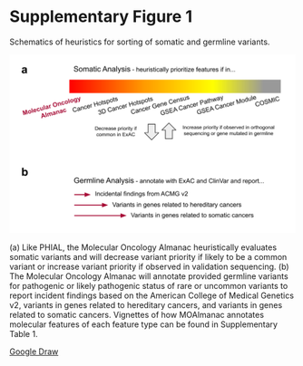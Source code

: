 # Supplementary Figure 1
Schematics of heuristics for sorting of somatic and germline variants. 

![Supplementary Figure 1](supplementary-figure-1.svg)

(a) Like PHIAL, the Molecular Oncology Almanac heuristically evaluates somatic variants and will decrease variant priority if likely to be a common variant or increase variant priority if observed in validation sequencing. (b) The Molecular Oncology Almanac will annotate provided germline variants for pathogenic or likely pathogenic status of rare or uncommon variants to report incident findings based on the American College of Medical Genetics v2, variants in genes related to hereditary cancers, and variants in genes related to somatic cancers. Vignettes of how MOAlmanac annotates molecular features of each feature type can be found in Supplementary Table 1.


[Google Draw](https://docs.google.com/drawings/d/1-RLuYdiMCCokzuv6f-ajF3cr6iVRcKn8JpXiJNWMg_k/edit)

